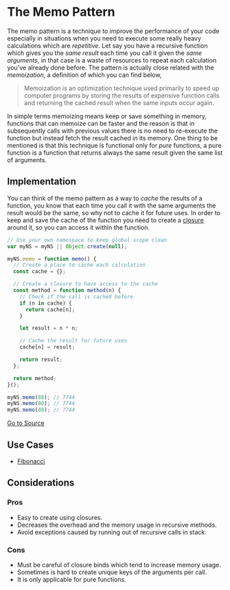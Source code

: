 # The Memo Pattern

The memo pattern is a technique to improve the performance of your code especially in situations when you need to execute some really heavy calculations which are *repetitive*. Let say you have a recursive function which gives you the *same result* each time you call it given the *same arguments*, in that case is a waste of resources to repeat each calculation you've already done before. The pattern is actually close related with the *memoization*, a definition of which you can find below,

>Memoization is an optimization technique used primarily to speed up computer programs by storing the results of expensive function calls and returning the cached result when the same inputs occur again.

In simple terms memoizing means keep or save something in memory, functions that can memoize can be faster and the reason is that in subsequently calls with previous values there is no need to re-execute the function but instead fetch the result cached in its memory. One thing to be mentioned is that this technique is functional only for *pure* functions, a pure function is a function that returns always the same result given the same list of arguments.

## Implementation

You can think of the memo pattern as a way to *cache* the results of a function, you know that each time you call it with the same arguments the result would be the same, so why not to cache it for future uses. In order to keep and save the cache of the function you need to create a [closure](../closure/) around it, so you can access it within the function.

```javascript
// Use your own namespace to keep global scope clean
var myNS = myNS || Object.create(null);

myNS.memo = function memo() {
  // Create a place to cache each calculation
  const cache = {};

  // Create a closure to have access to the cache
  const method = function method(n) {
    // Check if the call is cached before
    if (n in cache) {
      return cache[n];
    }

    let result = n * n;

    // Cache the result for future uses
    cache[n] = result;

    return result;
  };

  return method;
}();

myNS.memo(88); // 7744
myNS.memo(88); // 7744
myNS.memo(88); // 7744
```

[Go to Source](index.js)

## Use Cases
* [Fibonacci](fibonacci.js)

## Considerations

### Pros
* Easy to create using closures.
* Decreases the overhead and the memory usage in recursive methods.
* Avoid exceptions caused by running out of recursive calls in stack.

### Cons
* Must be careful of closure binds which tend to increase memory usage.
* Sometimes is hard to create unique keys of the arguments per call.
* It is only applicable for pure functions.